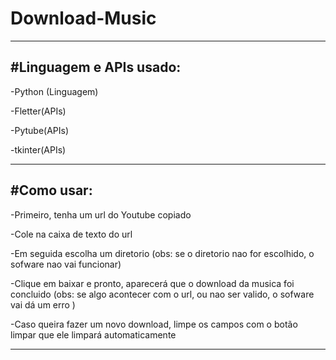# Download-Music

---------------------------------------------------------------------------------------------------------------------------------------
#Linguagem e APIs usado:
---------------------------------------------------------------------------------------------------------------------------------------
-Python (Linguagem)

-Fletter(APIs) 

-Pytube(APIs)

-tkinter(APIs)

--------------------------------------------------------------------------------------------------------------------------------------


#Como usar:
--------------------------------------------------------------------------------------------------------------------------------------
-Primeiro, tenha um url do Youtube copiado


-Cole na caixa de texto do url


-Em seguida escolha um diretorio (obs: se o diretorio nao for escolhido, o sofware nao vai funcionar)


-Clique em baixar e pronto, aparecerá que o download da musica foi concluido (obs: se algo acontecer com o url, ou nao ser valido, o sofware vai dá um erro )


-Caso queira fazer um novo download, limpe os campos com o botão limpar que ele limpará automaticamente 

--------------------------------------------------------------------------------------------------------------------------------------
